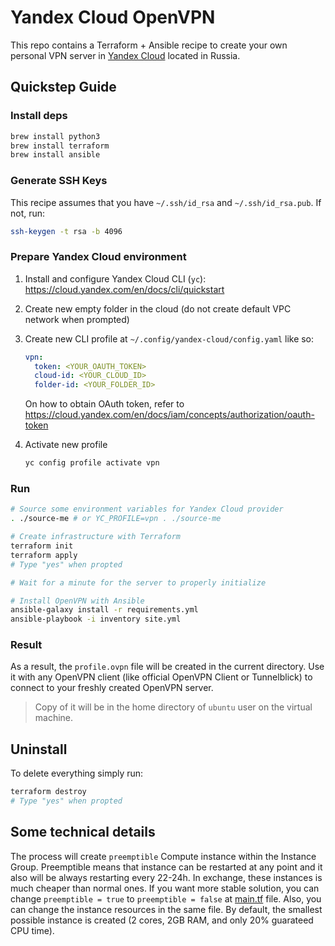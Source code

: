 # Yandex Cloud OpenVPN

This repo contains a Terraform + Ansible recipe to create your own personal VPN server in [Yandex Cloud](https://cloud.yandex.com) located in Russia.

## Quickstep Guide

### Install deps

```sh
brew install python3
brew install terraform
brew install ansible
```

### Generate SSH Keys

This recipe assumes that you have `~/.ssh/id_rsa` and `~/.ssh/id_rsa.pub`. If not, run:

```bash
ssh-keygen -t rsa -b 4096
```

### Prepare Yandex Cloud environment

1. Install and configure Yandex Cloud CLI (`yc`): https://cloud.yandex.com/en/docs/cli/quickstart
2. Create new empty folder in the cloud (do not create default VPC network when prompted)
3. Create new CLI profile at `~/.config/yandex-cloud/config.yaml` like so:

   ```yaml
   vpn:
     token: <YOUR_OAUTH_TOKEN>
     cloud-id: <YOUR_CLOUD_ID>
     folder-id: <YOUR_FOLDER_ID>
   ```
   On how to obtain OAuth token, refer to https://cloud.yandex.com/en/docs/iam/concepts/authorization/oauth-token
4. Activate new profile

   ```bash
   yc config profile activate vpn
   ```

### Run

```bash
# Source some environment variables for Yandex Cloud provider
. ./source-me # or YC_PROFILE=vpn . ./source-me

# Create infrastructure with Terraform
terraform init
terraform apply
# Type "yes" when propted

# Wait for a minute for the server to properly initialize

# Install OpenVPN with Ansible
ansible-galaxy install -r requirements.yml
ansible-playbook -i inventory site.yml
```

### Result

As a result, the `profile.ovpn` file will be created in the current directory. Use it with any OpenVPN client (like official OpenVPN Client or Tunnelblick) to connect to your freshly created OpenVPN server.

> Copy of it will be in the home directory of `ubuntu` user on the virtual machine.

## Uninstall

To delete everything simply run:
```bash
terraform destroy
# Type "yes" when propted
```

## Some technical details

The process will create `preemptible` Compute instance within the Instance Group. Preemptible means that instance can be restarted at any point and it also will be always restarting every 22-24h. In exchange, these instances is much cheaper than normal ones. If you want more stable solution, you can change `preemptible = true` to `preemptible = false` at [main.tf](./main.tf) file. Also, you can change the instance resources in the same file. By default, the smallest possible instance is created (2 cores, 2GB RAM, and only 20% guarateed CPU time).
